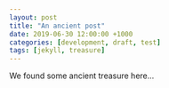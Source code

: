 ```yaml
---
layout: post
title: "An ancient post"
date: 2019-06-30 12:00:00 +1000
categories: [development, draft, test]
tags: [jekyll, treasure]
---
```


We found some ancient treasure here...

